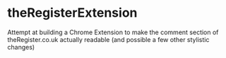 # theRegisterExtension
Attempt at building a Chrome Extension to make the comment section of theRegister.co.uk actually readable (and possible a few other stylistic changes)

